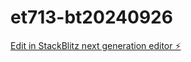 # et713-bt20240926

[Edit in StackBlitz next generation editor ⚡️](https://stackblitz.com/~/github.com/Lilyc0911/et713-bt20240926)